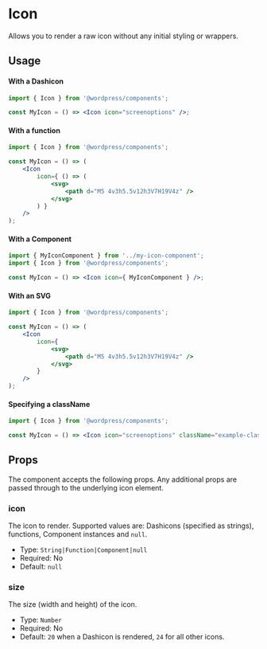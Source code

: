 # Icon

Allows you to render a raw icon without any initial styling or wrappers.

## Usage

#### With a Dashicon

```jsx
import { Icon } from '@wordpress/components';

const MyIcon = () => <Icon icon="screenoptions" />;
```

#### With a function

```jsx
import { Icon } from '@wordpress/components';

const MyIcon = () => (
	<Icon
		icon={ () => (
			<svg>
				<path d="M5 4v3h5.5v12h3V7H19V4z" />
			</svg>
		) }
	/>
);
```

#### With a Component

```jsx
import { MyIconComponent } from '../my-icon-component';
import { Icon } from '@wordpress/components';

const MyIcon = () => <Icon icon={ MyIconComponent } />;
```

#### With an SVG

```jsx
import { Icon } from '@wordpress/components';

const MyIcon = () => (
	<Icon
		icon={
			<svg>
				<path d="M5 4v3h5.5v12h3V7H19V4z" />
			</svg>
		}
	/>
);
```

#### Specifying a className

```jsx
import { Icon } from '@wordpress/components';

const MyIcon = () => <Icon icon="screenoptions" className="example-class" />;
```

## Props

The component accepts the following props. Any additional props are passed through to the underlying icon element.

### icon

The icon to render. Supported values are: Dashicons (specified as strings), functions, Component instances and `null`.

-   Type: `String|Function|Component|null`
-   Required: No
-   Default: `null`

### size

The size (width and height) of the icon.

-   Type: `Number`
-   Required: No
-   Default: `20` when a Dashicon is rendered, `24` for all other icons.
